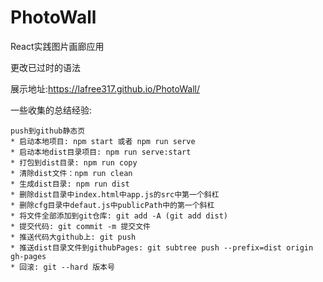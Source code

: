 # PhotoWall

React实践图片画廊应用

更改已过时的语法

展示地址:https://lafree317.github.io/PhotoWall/

一些收集的总结经验:

```
push到github静态页
* 启动本地项目: npm start 或者 npm run serve
* 启动本地dist目录项目: npm run serve:start
* 打包到dist目录: npm run copy
* 清除dist文件：npm run clean
* 生成dist目录: npm run dist
* 删除dist目录中index.html中app.js的src中第一个斜杠
* 删除cfg目录中defaut.js中publicPath中的第一个斜杠
* 将文件全部添加到git仓库: git add -A (git add dist)
* 提交代码: git commit -m 提交文件
* 推送代码大github上: git push
* 推送dist目录文件到githubPages: git subtree push --prefix=dist origin gh-pages
* 回滚: git --hard 版本号

```

